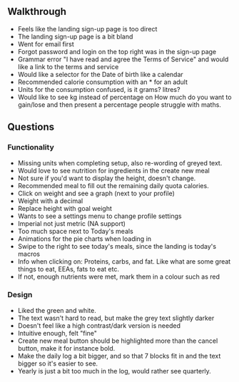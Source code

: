 ## Walkthrough
- Feels like the landing sign-up page is too direct
- The landing sign-up page is a bit bland
- Went for email first
- Forgot password and login on the top right was in the sign-up page
- Grammar error "I have read and agree the Terms of Service" and would like a link to the terms and service
- Would like a selector for the Date of birth like a calendar
- Recommended calorie consumption with an * for an adult
- Units for the consumption confused, is it grams? litres?
- Would like to see kg instead of percentage on How much do you want to gain/lose and then present a percentage
people struggle with maths.

## Questions

### Functionality

- Missing units when completing setup, also re-wording of greyed text.
- Would love to see nutrition for ingredients in the create new meal
- Not sure if you'd want to display the height, doesn't change.
- Recommended meal to fill out the remaining daily quota calories.
- Click on weight and see a graph (next to your profile)
- Weight with a decimal
- Replace height with goal weight
- Wants to see a settings menu to change profile settings
- Imperial not just metric (NA support)
- Too much space next to Today's meals
- Animations for the pie charts when loading in
- Swipe to the right to see today's meals, since the landing is today's macros
- Info when clicking on: Proteins, carbs, and fat. Like what are some great things to eat, EEAs, fats to eat etc.
- If not, enough nutrients were met, mark them in a colour such as red

### Design
- Liked the green and white.
- The text wasn't hard to read, but make the grey text slightly darker
- Doesn't feel like a high contrast/dark version is needed
- Intuitive enough, felt "fine"
- Create new meal button should be highlighted more than the cancel button, make it for instance bold.
- Make the daily log a bit bigger, and so that 7 blocks fit in and the text bigger so it's easier to see.
- Yearly is just a bit too much in the log, would rather see quarterly.


